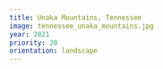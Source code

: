 ```yaml
---
title: Unaka Mountains, Tennessee
image: tennessee_unaka_mountains.jpg
year: 2021
priority: 20
orientation: landscape
---
```

